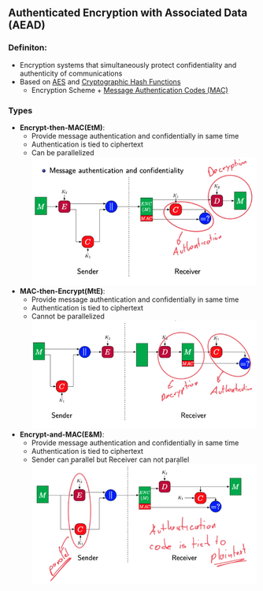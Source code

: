 ## Authenticated Encryption with Associated Data (AEAD)
### Definiton:
- Encryption systems that simultaneously protect confidentiality and authenticity of communications
- Based on [AES](AES.md) and [Cryptographic Hash Functions](Cryptographic%20Hash%20Functions.md)
	- Encryption Scheme + [Message Authentication Codes (MAC)](Message%20Authentication%20Codes%20(MAC).md)
### Types
- **Encrypt-then-MAC(EtM)**:
	- Provide message authentication and confidentially in same time
	- Authentication is tied to ciphertext
	- Can be parallelized
	![](Attachments/EtM.png)
- **MAC-then-Encrypt(MtE)**:
	- Provide message authentication and confidentially in same time
	- Authentication is tied to ciphertext
	- Cannot be parallelized
	![](Attachments/MtE.png)
- **Encrypt-and-MAC(E&M)**:
	- Provide message authentication and confidentially in same time
	- Authentication is tied to ciphertext
	- Sender can parallel but Receiver can not parallel
	![](Attachments/EandM.png)